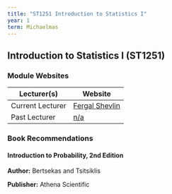 ```yaml
---
title: "ST1251 Introduction to Statistics I"
year: 1
term: Michaelmas
---
```

## Introduction to Statistics I (ST1251)
### Module Websites

| Lecturer(s)  | Website |
| ------------- | ------------- |
| Current Lecturer | [Fergal Shevlin](http://people.tcd.ie/fshevlin) |
|  Past Lecturer |  [n/a](https://www.maths.tcd.ie/) |

### Book Recommendations

#### Introduction to Probability, 2nd Edition

**Author:** Bertsekas and Tsitsiklis

**Publisher:** Athena Scientific
